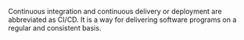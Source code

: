 Continuous integration and continuous delivery or deployment are abbreviated as CI/CD. It is a way for delivering software programs on a regular and consistent basis.
